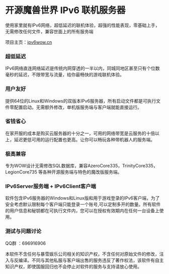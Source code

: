 # 开源魔兽世界 IPv6 联机服务器
使用家里就有IPv6网络，超低延迟的联机体验，超强的性能表现，零基础上手，无需修改任何文件，兼容世面上的所有服务端

项目主页：[ipv6wow.cn](https://ipv6wow.cn/)

### 超低延迟
IPv6网络直连网络延迟是传统内网穿透的一半以内，同城同地区甚至只有个位数毫秒的延迟，不限带宽与流量，给你最畅快的游戏联机体验。

### 用户友好
提供64位的Linux和Windows的双版本IPv6服务器，所有启动文件都是可执行文件零配置启动。无需额外修改，单机版服务端与客户端就能直接运行。

### 省钱省心
在家开服的成本是购买云服务器的十分之一，可用的网络带宽是云服务的十倍以上，延迟更低可用的运行配置也更高。让你可以畅玩各种带机器人的服务端。

### 极高兼容
专为WOW设计无需修改SQL数据库，兼容AzeroCore335，TrinityCore335，LegionCore735 等各种开源服务端与特色的魔改版服务端。

### IPv6Server服务端 + IPv6Client客户端
软件包含IPv6服务器的Windows和Linux版和用于游戏登录的IPv6客户端，为了安全考虑默认限制每个客户端只能登录一个账号,可以定制多开的数量。所有软件的用户信息和秘钥都在可执行文件内，您可以在授权有效期内在任何一台设备上使用。


### 测试与问题讨论 
QQ群 ：696916906


本软件不含任何与暴雪娱乐公司相关的知识产权，不含任何对原始文件的修改，注入与反编译。不同与其他私服与客户端出售的服务违反了著作权法，该软件有自主知识产权，即使国服回归也不会停止对软件的服务与支持请放心使用。
